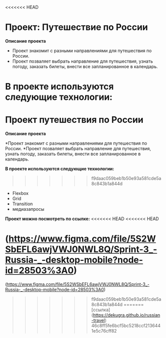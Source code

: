 <<<<<<< HEAD
# Проект: Путешествие по России

**Описание проекта**

* Проект знакомит с разными направлениями для путешествия по России.
* Проект позваляет выбрать направление для путешествия, узнать погоду, заказать билеты, внести все запланированное в календарь.

**В проекте используются следующие технологии:**
=======
# Проект путешествия по России

**Описание проекта**

*Проект знакомит с разными направлениями для путешествия по России.
*Проект позваляет выбрать направление для путешествия, узнать погоду, заказать билеты, внести все запланированное в календарь.

**В проекте используются следующие технологии:**

>>>>>>> f9daac059beb1b50e93a581cde5a8c843b1a844d
* Flexbox
* Grid
* Transition
* медиазапросы

**Проект можно посмотреть по ссылке:**
<<<<<<< HEAD
<<<<<<< HEAD

(https://www.figma.com/file/5S2WSbEFL6awjVWJ0NWL8Q/Sprint-3_-Russia-_-desktop-mobile?node-id=28503%3A0)
=======
(https://www.figma.com/file/5S2WSbEFL6awjVWJ0NWL8Q/Sprint-3_-Russia-_-desktop-mobile?node-id=28503%3A0)

>>>>>>> f9daac059beb1b50e93a581cde5a8c843b1a844d
=======
[ссылка] (https://dekugra.github.io/russian-travel)
>>>>>>> 46c8ff5fe6bcf5bc5218ccf2136441e5c76cff82
